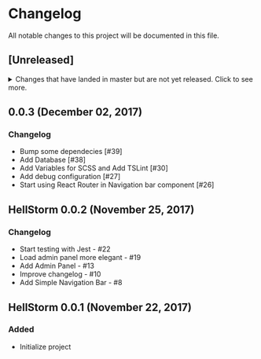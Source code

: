 # Changelog
All notable changes to this project will be documented in this file.

## [Unreleased]
<details>
  <summary>
    Changes that have landed in master but are not yet released.
    Click to see more.
  </summary>

</details>

## 0.0.3 (December 02, 2017)
### Changelog

- Bump some dependecies [#39]
- Add Database [#38]
- Add Variables for SCSS and Add TSLint [#30]
- Add debug configuration [#27]
- Start using React Router in Navigation bar component [#26]

## HellStorm 0.0.2 (November 25, 2017)
### Changelog

- Start testing with Jest - #22
- Load admin panel more elegant - #19
- Add Admin Panel - #13
- Improve changelog - #10
- Add Simple Navigation Bar - #8

## HellStorm 0.0.1 (November 22, 2017)
### Added
- Initialize project
